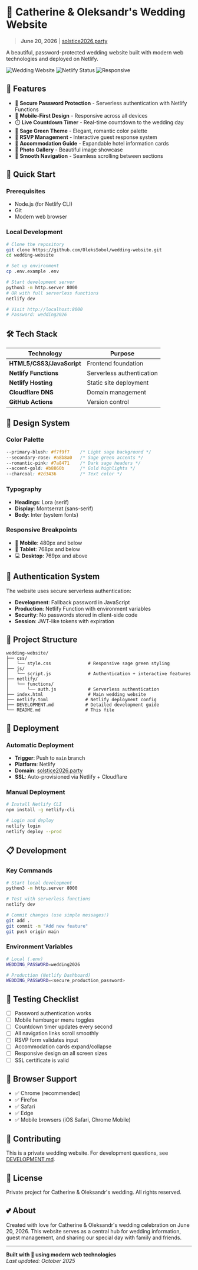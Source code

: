 # 💒 Catherine & Oleksandr's Wedding Website

> **June 20, 2026** | [solstice2026.party](https://solstice2026.party)

A beautiful, password-protected wedding website built with modern web technologies and deployed on Netlify.

![Wedding Website](https://img.shields.io/badge/Wedding-June%2020%2C%202026-f7f9f7?style=for-the-badge&labelColor=7a8471)
![Netlify Status](https://img.shields.io/badge/Netlify-Deployed-00ad9f?style=for-the-badge&logo=netlify)
![Responsive](https://img.shields.io/badge/Design-Responsive-a8b8a0?style=for-the-badge&logo=css3)

## 🌿 Features

- 🔐 **Secure Password Protection** - Serverless authentication with Netlify Functions
- 📱 **Mobile-First Design** - Responsive across all devices
- ⏱️ **Live Countdown Timer** - Real-time countdown to the wedding day
- 🎨 **Sage Green Theme** - Elegant, romantic color palette
- 📝 **RSVP Management** - Interactive guest response system
- 🏨 **Accommodation Guide** - Expandable hotel information cards
- 📸 **Photo Gallery** - Beautiful image showcase
- 🧭 **Smooth Navigation** - Seamless scrolling between sections

## 🚀 Quick Start

### Prerequisites
- Node.js (for Netlify CLI)
- Git
- Modern web browser

### Local Development
```bash
# Clone the repository
git clone https://github.com/OleksSobol/wedding-website.git
cd wedding-website

# Set up environment
cp .env.example .env

# Start development server
python3 -m http.server 8000
# OR with full serverless functions
netlify dev

# Visit http://localhost:8000
# Password: wedding2026
```

## 🛠️ Tech Stack

| Technology | Purpose |
|------------|---------|
| **HTML5/CSS3/JavaScript** | Frontend foundation |
| **Netlify Functions** | Serverless authentication |
| **Netlify Hosting** | Static site deployment |
| **Cloudflare DNS** | Domain management |
| **GitHub Actions** | Version control |

## 🎨 Design System

### Color Palette
```css
--primary-blush: #f7f9f7    /* Light sage background */
--secondary-rose: #a8b8a0   /* Sage green accents */
--romantic-pink: #7a8471    /* Dark sage headers */
--accent-gold: #b8860b      /* Gold highlights */
--charcoal: #2d3436         /* Text color */
```

### Typography
- **Headings**: Lora (serif)
- **Display**: Montserrat (sans-serif) 
- **Body**: Inter (system fonts)

### Responsive Breakpoints
- 📱 **Mobile**: 480px and below
- 📱 **Tablet**: 768px and below
- 💻 **Desktop**: 769px and above

## 🔐 Authentication System

The website uses secure serverless authentication:

- **Development**: Fallback password in JavaScript
- **Production**: Netlify Function with environment variables
- **Security**: No passwords stored in client-side code
- **Session**: JWT-like tokens with expiration

## 📂 Project Structure

```
wedding-website/
├── css/
│   └── style.css              # Responsive sage green styling
├── js/
│   └── script.js              # Authentication + interactive features
├── netlify/
│   └── functions/
│       └── auth.js            # Serverless authentication
├── index.html                 # Main wedding website
├── netlify.toml              # Netlify deployment config
├── DEVELOPMENT.md            # Detailed development guide
└── README.md                 # This file
```

## 🚀 Deployment

### Automatic Deployment
- **Trigger**: Push to `main` branch
- **Platform**: Netlify
- **Domain**: [solstice2026.party](https://solstice2026.party)
- **SSL**: Auto-provisioned via Netlify + Cloudflare

### Manual Deployment
```bash
# Install Netlify CLI
npm install -g netlify-cli

# Login and deploy
netlify login
netlify deploy --prod
```

## 📋 Development

### Key Commands
```bash
# Start local development
python3 -m http.server 8000

# Test with serverless functions
netlify dev

# Commit changes (use simple messages!)
git add .
git commit -m "Add new feature"
git push origin main
```

### Environment Variables
```bash
# Local (.env)
WEDDING_PASSWORD=wedding2026

# Production (Netlify Dashboard)
WEDDING_PASSWORD=<secure_production_password>
```

## 🧪 Testing Checklist

- [ ] Password authentication works
- [ ] Mobile hamburger menu toggles
- [ ] Countdown timer updates every second  
- [ ] All navigation links scroll smoothly
- [ ] RSVP form validates input
- [ ] Accommodation cards expand/collapse
- [ ] Responsive design on all screen sizes
- [ ] SSL certificate is valid

## 📱 Browser Support

- ✅ Chrome (recommended)
- ✅ Firefox
- ✅ Safari
- ✅ Edge
- ✅ Mobile browsers (iOS Safari, Chrome Mobile)

## 🤝 Contributing

This is a private wedding website. For development questions, see [DEVELOPMENT.md](./DEVELOPMENT.md).

## 📄 License

Private project for Catherine & Oleksandr's wedding. All rights reserved.

## 💕 About

Created with love for Catherine & Oleksandr's wedding celebration on June 20, 2026. This website serves as a central hub for wedding information, guest management, and sharing our special day with family and friends.

---

**Built with 💚 using modern web technologies**  
*Last updated: October 2025*